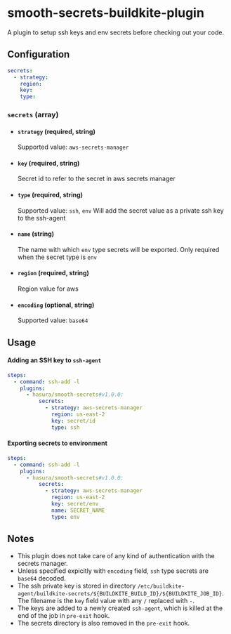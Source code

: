# smooth-secrets-buildkite-plugin
A plugin to setup ssh keys and env secrets before checking out your code.

## Configuration
```yml
secrets:
  - strategy:
    region:
    key:
    type:
```

### `secrets` (array)
- #### `strategy` (required, string)
    Supported value: `aws-secrets-manager`
- #### `key` (required, string)
    Secret id to refer to the secret in aws secrets manager
- #### `type` (required, string)
    Supported value: `ssh`, `env`
    Will add the secret value as a private ssh key to the ssh-agent
- #### `name` (string)
    The name with which `env` type secrets will be exported.
    Only required when the secret type is `env`
- #### `region` (required, string)
    Region value for aws
- #### `encoding` (optional, string)
    Supported value: `base64`

## Usage

#### Adding an SSH key to `ssh-agent`
```yml
steps:
  - command: ssh-add -l
    plugins:
      - hasura/smooth-secrets#v1.0.0:
          secrets:
            - strategy: aws-secrets-manager
              region: us-east-2
              key: secret/id
              type: ssh
```

#### Exporting secrets to environment
```yml
steps:
  - command: ssh-add -l
    plugins:
      - hasura/smooth-secrets#v1.0.0:
          secrets:
            - strategy: aws-secrets-manager
              region: us-east-2
              key: secret/env
              name: SECRET_NAME
              type: env
```

## **Notes**
- This plugin does not take care of any kind of authentication with the secrets manager.
- Unless specified expicitly with `encoding` field, `ssh` type secrets are `base64` decoded.
- The ssh private key is stored in directory `/etc/buildkite-agent/buildkite-secrets/${BUILDKITE_BUILD_ID}/${BUILDKITE_JOB_ID}`. 
The filename is the `key` field value with any `/` replaced with `-`.
- The keys are added to a newly created `ssh-agent`, which is killed at the end of the job in `pre-exit` hook. 
- The secrets directory is also removed in the `pre-exit` hook.
